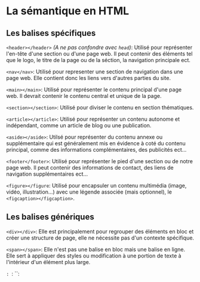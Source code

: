 # La sémantique en HTML

## Les balises spécifiques

`<header></header>` *(A ne pas confondre avec `head`)*: Utilisé pour représenter l'en-tête d'une section ou d'une page web. Il peut contenir des éléments tel que le logo, le titre de la page ou de la séction, la navigation principale ect.


`<nav</nav>`: Utilisé pour representer une section de navigation dans une page web. Elle contient donc les liens vers d'autres parties du site.


`<main></main>`: Utilisé pour représenter le contenu principal d'une page web. Il devrait contenir le contenu central et unique de la page.


`<section></section>`: Utilisé pour diviser le contenu en section thématiques.


`<article></article>`: Utilisé pour représenter un contenu autonome et indépendant, comme un article de blog ou une publication.


`<aside></aside>`: Utilsé pour représenter du contenu annexe ou supplémentaire qui est généralement mis en évidence à coté du contenu principal, comme des informations complémentaires, des publicités ect...


`<footer</footer>`: Utilisé pour représenter le pied d'une section ou de notre page web. Il peut contenir des informations de contact, des liens de navigation supplémentaires ect...


`<figure></figure`: Utilisé pour encapsuler un contenu multimédia (image, vidéo, illustration...) avec une légende associée (mais optionnel), le `<figcaption></figcaption>`.

## Les balises génériques

`<div></div>`: Elle est principalement pour regrouper des éléments en bloc et créer une structure de page, elle ne nécessite pas d'un contexte spécifique.

`<span></span>`: Elle n'est pas une balise en bloc mais une balise en ligne. Elle sert à appliquer des styles ou modification à une portion de texte à l'intérieur d'un élément plus large.

``:
``:
``:

